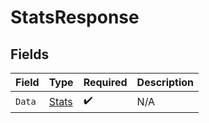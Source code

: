 # StatsResponse


## Fields

| Field                                 | Type                                  | Required                              | Description                           |
| ------------------------------------- | ------------------------------------- | ------------------------------------- | ------------------------------------- |
| `Data`                                | [Stats](../../models/shared/stats.md) | :heavy_check_mark:                    | N/A                                   |